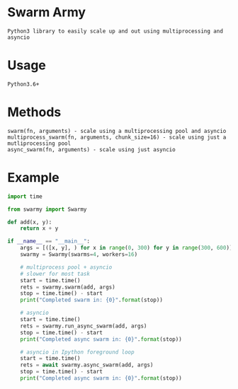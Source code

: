 # Swarm Army

    Python3 library to easily scale up and out using multiprocessing and asyncio

# Usage

    Python3.6+

# Methods

    swarm(fn, arguments) - scale using a multiprocessing pool and asyncio
    multiprocess_swarm(fn, arguments, chunk_size=16) - scale using just a mutliprocessing pool
    async_swarm(fn, arguments) - scale using just asyncio

# Example

```python
import time

from swarmy import Swarmy

def add(x, y):
    return x + y

if __name__ == "__main__":
    args = [([x, y], ) for x in range(0, 300) for y in range(300, 600)]
    swarmy = Swarmy(swarms=4, workers=16)

    # multiprocess pool + asyncio
    # slower for most task
    start = time.time()
    rets = swarmy.swarm(add, args)
    stop = time.time() - start
    print("Completed swarm in: {0}".format(stop))

    # asyncio
    start = time.time()
    rets = swarmy.run_async_swarm(add, args)
    stop = time.time() - start
    print("Completed async swarm in: {0}".format(stop))

    # asyncio in Ipython foreground loop
    start = time.time()
    rets = await swarmy.async_swarm(add, args)
    stop = time.time() - start
    print("Completed async swarm in: {0}".format(stop))
```

